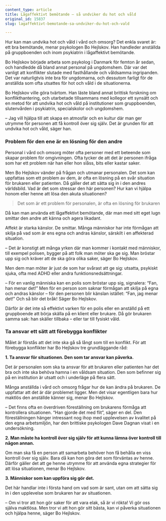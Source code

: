 ```yaml
---
content_type: article
title: Lågaffektivt bemötande – så undviker du hot och våld
original_id: 15837
slug: lagaffektivt-bemotande-sa-undviker-du-hot-och-vald

---
```


Hur kan man undvika hot och våld i vård och omsorg? Det enkla svaret är: ett bra bemötande, menar psykologen Bo Hejlskov. Han handleder anställda på gruppboenden och inom psykiatrin i lågaffektivt bemötande.

Bo Hejlskov började arbeta som psykolog i Danmark för femton år sedan, och handledde då bland annat personal på ungdomshem. Där var det vanligt att konflikter slutade med fasthållande och våldsamma ingripanden. Det var naturligtvis inte bra för ungdomarna, och dessutom farligt för de anställda som ofta utsattes för hot och våld i de situationerna.

Bo Hejlskov ville göra tvärtom. Han läste bland annat brittisk forskning om konflikthantering, och utarbetade tillsammans med kollegor ett synsätt och en metod för att undvika hot och våld på institutioner som gruppboenden, slutenvården i psykiatrin, specialskolor och ungdomshem.

– Jag vill hjälpa till att skapa en atmosfär och en kultur där man ger utrymme för personen att få kontroll över sig själv. Det är grunden för att undvika hot och våld, säger han.

### Problem för den ene är en lösning för den andre

Personal i vård och omsorg möter ofta personer med ett beteende som skapar problem för omgivningen. Ofta tycker de att det är personen ifråga som har ett problem när han eller hon slåss, bits eller kastar saker.

Men Bo Hejlskov vänder på frågan och utmanar personalen. Det som kan uppfattas som ett problem av dem, är ofta en lösning på en svår situation för brukaren eller patienten. Då gäller det att sätta sig in i den andres världsbild. Vad är det som stressar den här personen? Hur kan vi hjälpa honom eller henne att lösa den akuta situationen?

> Det som är ett problem för personalen, är ofta en lösning för brukaren

Då kan man använda ett lågaffektivt bemötande, där man med sitt eget lugn smittar den andre att känna och agera likadant.

Affekt är starka känslor. De smittar. Många människor har inte förmågan att skilja på vad som är ens egna och andras känslor, särskilt i en affekterad situation.

– Det är konstigt att många yrken där man kommer i kontakt med människor, till exempel polisen, bygger på att folk man möter ska ge sig. Man bröstar upp sig och kräver att de ska göra olika saker, säger Bo Hejlskov.

Men dem man möter är just de som har svårast att ge sig: utsatta, psykiskt sjuka, ofta med ADHD eller andra funktionsnedsättningar.

– För en vanlig människa kan en polis som bröstar upp sig, signalera: “Fan, han menar det!” Men för en person som saknar förmågan att skilja på egna och andras känslor – för den personen blir känslan istället: “Fan, jag menar det!” Och så blir det bråk! Säger Bo Hejlskov.

Därför är det inte så effektivt varken för en polis eller en anställd på ett gruppboende att börja skälla på en klient eller brukare. Då gör brukaren samma sak: han skäller tillbaka – eller tar till fysiskt våld.

### Ta ansvar ett sätt att förebygga konflikter

Målet är förstås att det inte ska gå så långt som till en konflikt. För att förebygga konflikter har Bo Hejlskov tre grundläggande råd:

**1\. Ta ansvar för situationen. Den som tar ansvar kan påverka.**

Det är personalen som ska ta ansvar för att brukaren eller patienten har det bra och inte ska behöva hamna i en våldsam situation. Den som befinner sig på en institution är utsatt och i underläge på flera sätt.

Många anställda i vård och omsorg frågar hur de kan ändra på brukaren. De uppfattar att det är där problemet ligger. Men det visar egentligen bara hur maktlös den anställde känner sig, menar Bo Hejlskov.

– Det finns ofta en överdriven föreställning om brukarens förmåga att kontrollera situationen. “Han gjorde det med flit”, säger en del. Den föreställningen hänger intressant nog ihop med upplevelsen av kvalitet på den egna arbetsmiljön, har den brittiske psykologen Dave Dagnan visat i en undersökning.

**2\. Man måste ha kontroll över sig själv för att kunna lämna över kontroll till någon annan.**

Om man ska få en person att samarbeta behöver hon få behålla en viss kontroll över sig själv. Bara då kan hon göra det som förväntas av henne. Därför gäller det att ge henne utrymme för att använda egna strategier för att lösa situationen, menar Bo Hejlskov.

**3\. Människor som kan uppföra sig gör det.**

Det här handlar inte i första hand om vad som är sant, utan om att sätta sig in i den upplevelse som brukaren har av situationen.

– Om vi tror att hon gör saker för att vara elak, så är vi rökta! Vi gör oss själva maktlösa. Men tror vi att hon gör sitt bästa, kan vi påverka situationen och hjälpa henne, säger Bo Hejlskov.

